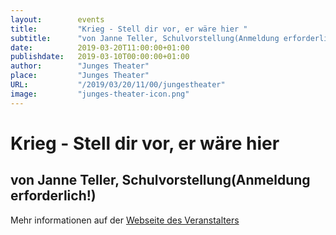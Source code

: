 ```yaml
---
layout:        events
title:         "Krieg - Stell dir vor, er wäre hier "
subtitle:      "von Janne Teller, Schulvorstellung(Anmeldung erforderlich!)"
date:          2019-03-20T11:00:00+01:00
publishdate:   2019-03-10T00:00:00+01:00
author:        "Junges Theater"
place:         "Junges Theater"
URL:           "/2019/03/20/11/00/jungestheater"
image:         "junges-theater-icon.png"
---
```


Krieg - Stell dir vor, er wäre hier 
===========

von Janne Teller, Schulvorstellung(Anmeldung erforderlich!)
-----------



Mehr informationen auf der [Webseite des Veranstalters](http://www.junges-theater.de/content/index.php?id=540)
